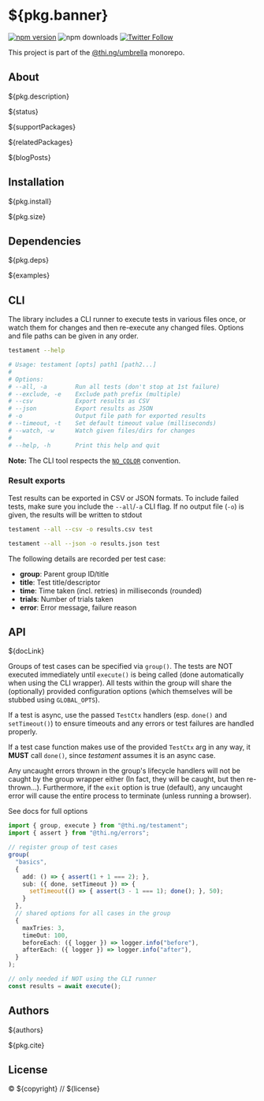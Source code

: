 # ${pkg.banner}

[![npm version](https://img.shields.io/npm/v/${pkg.name}.svg)](https://www.npmjs.com/package/${pkg.name})
![npm downloads](https://img.shields.io/npm/dm/${pkg.name}.svg)
[![Twitter Follow](https://img.shields.io/twitter/follow/thing_umbrella.svg?style=flat-square&label=twitter)](https://twitter.com/thing_umbrella)

This project is part of the
[@thi.ng/umbrella](https://github.com/thi-ng/umbrella/) monorepo.

<!-- TOC -->

## About

${pkg.description}

${status}

${supportPackages}

${relatedPackages}

${blogPosts}

## Installation

${pkg.install}

${pkg.size}

## Dependencies

${pkg.deps}

${examples}

## CLI

The library includes a CLI runner to execute tests in various files once, or
watch them for changes and then re-execute any changed files. Options and file
paths can be given in any order.

```bash
testament --help

# Usage: testament [opts] path1 [path2...]
#
# Options:
# --all, -a        Run all tests (don't stop at 1st failure)
# --exclude, -e    Exclude path prefix (multiple)
# --csv            Export results as CSV
# --json           Export results as JSON
# -o               Output file path for exported results
# --timeout, -t    Set default timeout value (milliseconds)
# --watch, -w      Watch given files/dirs for changes
#
# --help, -h       Print this help and quit
```

**Note:** The CLI tool respects the [`NO_COLOR`](https://no-color.org/) convention.

### Result exports

Test results can be exported in CSV or JSON formats. To include failed tests,
make sure you include the `--all`/`-a` CLI flag. If no output file (`-o`) is
given, the results will be written to stdout

```bash
testament --all --csv -o results.csv test

testament --all --json -o results.json test
```

The following details are recorded per test case:

- **group**: Parent group ID/title
- **title**: Test title/descriptor
- **time**: Time taken (incl. retries) in milliseconds (rounded)
- **trials**: Number of trials taken
- **error**: Error message, failure reason

## API

${docLink}

Groups of test cases can be specified via `group()`. The tests are NOT executed
immediately until `execute()` is being called (done automatically when using the
CLI wrapper). All tests within the group will share the (optionally) provided
configuration options (which themselves will be stubbed using `GLOBAL_OPTS`).

If a test is async, use the passed `TestCtx` handlers (esp. `done()` and
`setTimeout()`) to ensure timeouts and any errors or test failures are handled
properly.

If a test case function makes use of the provided `TestCtx` arg in any way, it
**MUST** call `done()`, since _testament_ assumes it is an async case.

Any uncaught errors thrown in the group's lifecycle handlers will not be caught
by the group wrapper either (In fact, they will be caught, but then
re-thrown...). Furthermore, if the `exit` option is true (default), any uncaught
error will cause the entire process to terminate (unless running a browser).

See docs for full options

```ts
import { group, execute } from "@thi.ng/testament";
import { assert } from "@thi.ng/errors";

// register group of test cases
group(
  "basics",
  {
    add: () => { assert(1 + 1 === 2); },
    sub: ({ done, setTimeout }) => {
      setTimeout(() => { assert(3 - 1 === 1); done(); }, 50);
    }
  },
  // shared options for all cases in the group
  {
    maxTries: 3,
    timeOut: 100,
    beforeEach: ({ logger }) => logger.info("before"),
    afterEach: ({ logger }) => logger.info("after"),
  }
);

// only needed if NOT using the CLI runner
const results = await execute();
```

## Authors

${authors}

${pkg.cite}

## License

&copy; ${copyright} // ${license}
